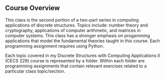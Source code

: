 ## Course Overview
This class is the second portion of a two-part series in computing applications of discrete structures. Topics include: number theory and cryptography, applications of computer arithmetic, and matrices in computer systems. This class has a stronger emphasis on progamming applications that model the fundamental theories taught in this course. Each programming assignment requires using Python.

Each topic covered in my Discrete Structures with Computing Applications II (CECS 229) course is represented by a folder.
Within each folder are programming assignments that contain relevant exercises related to a particular class topic/section.
